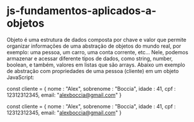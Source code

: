 # js-fundamentos-aplicados-a-objetos
Objeto é uma estrutura de dados composta por chave e valor que permite organizar informações de uma abstração de objetos do mundo real, por exemplo: uma pessoa, um carro, uma conta corrente, etc... 
Nele, podemos armazenar e acessar diferente tipos de dados, como string, number, boolean, e também, valores em listas que são arrays.
Abaixo um exemplo de abstração com propriedades de uma pessoa (cliente) em um objeto JavaScript:

const cliente = {
    nome : "Alex",
    sobrenome : "Boccia",
    idade : 41,
    cpf : 12312312345,
    email: "alexboccia@gmail.com"
}

const cliente = {
    nome : "Alex",
    sobrenome : "Boccia",
    idade : 41,
    cpf : 12312312345,
    email: "alexboccia@gmail.com"
}
